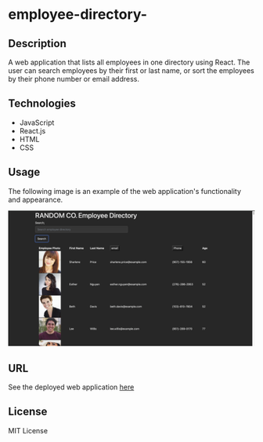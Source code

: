 # employee-directory-

## Description

A web application that lists all employees in one directory using React. The user can search employees by their first or last name, or sort the employees by their phone number or email address.

## Technologies

* JavaScript
* React.js
* HTML
* CSS


## Usage

The following image is an example of the web application's functionality and appearance.

![Image](ED.png)

## URL

See the deployed web application [here](https://evening-fjord-26315.herokuapp.com/)

## License

MIT License
